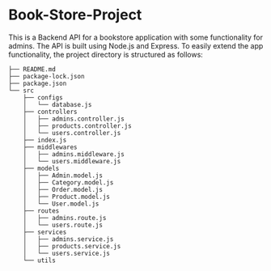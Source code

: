 # Book-Store-Project
This is a Backend API for a bookstore application with some functionality for admins. The API is built using Node.js and Express. To easily extend the app functionality, the project directory is structured as follows:
```
├── README.md
├── package-lock.json
├── package.json
└── src
    ├── configs
    │   └── database.js
    ├── controllers
    │   ├── admins.controller.js
    │   ├── products.controller.js
    │   └── users.controller.js
    ├── index.js
    ├── middlewares
    │   ├── admins.middleware.js
    │   └── users.middleware.js
    ├── models
    │   ├── Admin.model.js
    │   ├── Category.model.js
    │   ├── Order.model.js
    │   ├── Product.model.js
    │   └── User.model.js
    ├── routes
    │   ├── admins.route.js
    │   └── users.route.js
    ├── services
    │   ├── admins.service.js
    │   ├── products.service.js
    │   └── users.service.js
    └── utils
```

